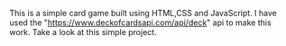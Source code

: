 This is a simple card game built using HTML,CSS and JavaScript.
I have used the "https://www.deckofcardsapi.com/api/deck" api to make this work. 
Take a look at this simple project.